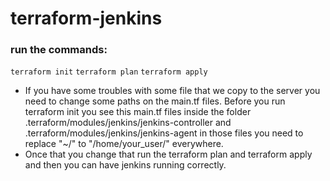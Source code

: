 # terraform-jenkins

### run the commands:
``terraform init``
``terraform plan``
``terraform apply``


- If you have some troubles with some file that we copy to the server you need to change some paths on the main.tf files.
Before you run terraform init you see this main.tf files inside the folder .terraform/modules/jenkins/jenkins-controller and .terraform/modules/jenkins/jenkins-agent
in those files you need to replace "~/" to "/home/your_user/" everywhere.
- Once that you change that run the terraform plan and terraform apply and then you can have jenkins running correctly.
